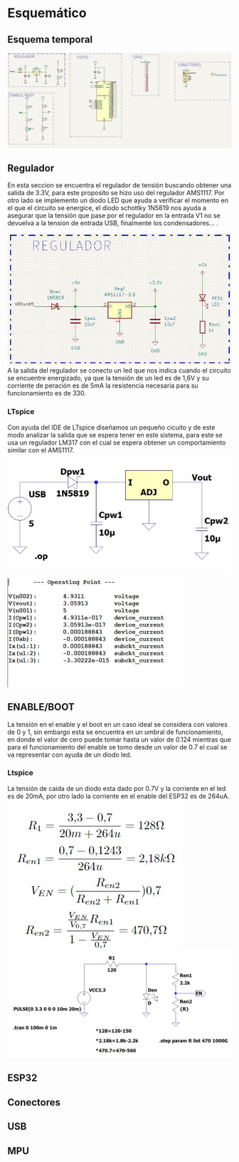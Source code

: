 # Esquemático

## Esquema temporal

![](https://github.com/edcorreamo/Mocap/blob/main/imagenes/EsquematicoTempo.JPG "width=100")

## Regulador
En esta seccion se encuentra el regulador de tensión buscando obtener una salida de 3.3V, para este proposito se hizo uso del regulador AMS1117. Por otro lado se implemento un diodo LED que ayuda a verificar el momento en el que el circuito se energice, el diodo schottky 1N5819 nos ayuda a asegurar que la tensión que pase por el regulador en la entrada V1 no se devuelva a la tension de entrada USB, finalmente los condensadores... . 

![](https://github.com/edcorreamo/Mocap/blob/main/imagenes/Regulador.JPG "width=70")
A la salida del regulador se conecto un led que nos indica cuando el circuito se encuentre energizado, ya que la tensión de un led es de 1,6V y su corriente de peración es de 5mA la resistencia necesaria para su funcionamiento es de 330.

### LTspice
Con ayuda del IDE de LTspice diseñamos un pequeño cicuito y de este modo analizar la salida que se espera tener en este sistema, para este se usa un regulador LM317 con el cual se espera obtener un comportamiento similar con el AMS1117.

![](https://github.com/edcorreamo/Mocap/blob/main/imagenes/SimRegulador.JPG "width=40")

![](https://github.com/edcorreamo/Mocap/blob/main/imagenes/SimResultRegulador.JPG "width=70")

## ENABLE/BOOT
La tensión en el enable y el boot en un caso ideal se considera con valores de 0 y 1, sin embargo esta se encuentra en un umbral de funcionamiento, en donde el valor de cero puede tomar hasta un valor de 0.124 mientras que para el funcionamiento del enable se tomo desde un valor de 0.7 el cual se va representar con ayuda de un diodo led.
### Ltspice
La tensión de caida de un diodo esta dado por 0.7V y la corriente en el led es de 20mA, por otro lado la corriente en el enable del ESP32 es de 264uA.
![](https://github.com/edcorreamo/Mocap/blob/main/imagenes/ResistenciaEn.JPG "width=40")
![](https://github.com/edcorreamo/Mocap/blob/main/imagenes/CircEnable.JPG "width=40")



## ESP32

## Conectores

## USB

## MPU


